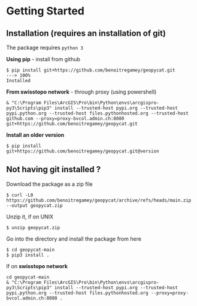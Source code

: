 # Getting Started

## Installation (requires an installation of git)

The package requires `python 3`

**Using pip** - install from github

```console
$ pip install git+https://github.com/benoitregamey/geopycat.git
---> 100%
Installed
```
**From swisstopo network** - through proxy (using powershell)
```console
& "C:\Program Files\ArcGIS\Pro\bin\Python\envs\arcgispro-py3\Scripts\pip3" install --trusted-host pypi.org --trusted-host pypi.python.org --trusted-host files.pythonhosted.org --trusted-host github.com --proxy=proxy-bvcol.admin.ch:8080 git+https://github.com/benoitregamey/geopycat.git
```
**Install an older version**
```console
$ pip install git+https://github.com/benoitregamey/geopycat.git@version
```

## Not having **git** installed ?
Download the package as a zip file
```console
$ curl -L0 https://github.com/benoitregamey/geopycat/archive/refs/heads/main.zip --output geopycat.zip
```
Unzip it, if on UNIX 
```console
$ unzip geopycat.zip
```
Go into the directory and install the package from here
```console
$ cd geopycat-main
$ pip3 install .
```
If on **swisstopo network**
```console
cd geopycat-main
& "C:\Program Files\ArcGIS\Pro\bin\Python\envs\arcgispro-py3\Scripts\pip3" install --trusted-host pypi.org --trusted-host pypi.python.org --trusted-host files.pythonhosted.org --proxy=proxy-bvcol.admin.ch:8080 .
```
